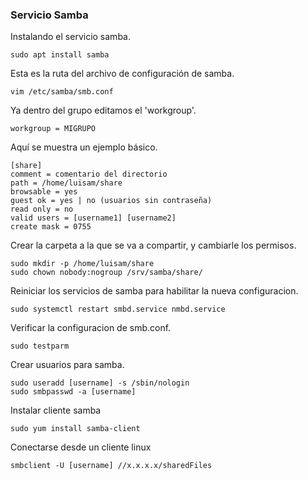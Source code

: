 ### Servicio Samba

Instalando el servicio samba.

	sudo apt install samba

Esta es la ruta del archivo de configuración de samba.

	vim /etc/samba/smb.conf

Ya dentro del grupo editamos el 'workgroup'.

	workgroup = MIGRUPO

Aquí se muestra un ejemplo básico.

	[share]
	comment = comentario del directorio
	path = /home/luisam/share
	browsable = yes
	guest ok = yes | no (usuarios sin contraseña)
	read only = no
	valid users = [username1] [username2]
	create mask = 0755

Crear la carpeta a la que se va a compartir, y cambiarle los permisos.

	sudo mkdir -p /home/luisam/share
	sudo chown nobody:nogroup /srv/samba/share/

Reiniciar los servicios de samba para habilitar la nueva configuracion.

	sudo systemctl restart smbd.service nmbd.service

Verificar la configuracion de smb.conf.

	sudo testparm

Crear usuarios para samba.

	sudo useradd [username] -s /sbin/nologin
	sudo smbpasswd -a [username]

Instalar cliente samba

	sudo yum install samba-client

Conectarse desde un cliente linux

	smbclient -U [username] //x.x.x.x/sharedFiles
